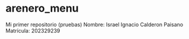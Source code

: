 # arenero_menu
Mi primer repositorio (pruebas)
Nombre: Israel Ignacio Calderon Paisano
Matrícula: 202329239

